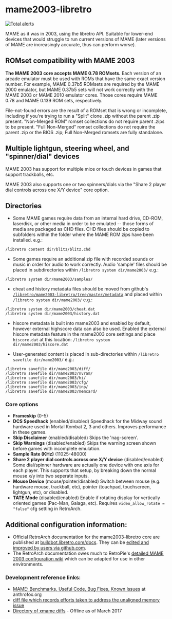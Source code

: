 # mame2003-libretro
[![Total alerts](https://img.shields.io/lgtm/alerts/g/libretro/mame2003-libretro.svg?logo=lgtm&logoWidth=18)](https://lgtm.com/projects/g/libretro/mame2003-libretro/alerts/)

MAME as it was in 2003, using the libretro API. Suitable for lower-end devices that would struggle to run current versions of MAME (later versions of MAME are increasingly accurate, thus can perform worse).

## ROMset compatibility with MAME 2003
**The MAME 2003 core accepts MAME 0.78 ROMsets.** Each version of an arcade emulator must be used with ROMs that have the same exact version number. For example, MAME 0.37b5 ROMsets are required by the MAME 2000 emulator, but MAME 0.37b5 sets will not work correctly with the MAME 2003 or MAME 2010 emulator cores. Those cores require MAME 0.78 and MAME 0.139 ROM sets, respectively.

File-not-found errors are the result of a ROMset that is wrong or incomplete, including if you're trying to run a "Split" clone .zip without the parent .zip present. "Non-Merged ROM" romset collections do not require parent .zips to be present. "Full Non-Merged" romset collections do not require the parent .zip or the BIOS .zip; Full Non-Merged romsets are fully standalone.

## Multiple lightgun, steering wheel, and "spinner/dial" devices
MAME 2003 has support for multiple mice or touch devices in games that support trackballs, etc.

MAME 2003 also supports one or two spinners/dials via the "Share 2 player dial controls across one X/Y device" core option.

## Directories
* Some MAME games require data from an internal hard drive, CD-ROM, laserdisk, or other media in order to be emulated -- those forms of media are packaged as CHD files. CHD files should be copied to subfolders within the folder where the MAME ROM zips have been installed. e.g.:
```
/libretro content dir/blitz/blitz.chd
```
* Some games require an additional zip file with recorded sounds or music in order for audio to work correctly. Audio 'sample' files should be placed in subdirectories within `/libretro system dir/mame2003/` e.g.:
```
/libretro system dir/mame2003/samples/
```
* cheat and history metadata files should be moved from github's [`/libretro/mame2003-libretro/tree/master/metadata`](https://github.com/libretro/mame2003-libretro/tree/master/metadata) and placed within `/libretro system dir/mame2003/` e.g.:
```
/libretro system dir/mame2003/cheat.dat
/libretro system dir/mame2003/history.dat
```

* hiscore metadata is built into mame2003 and enabled by default, however external highscore data can also be used. Enabled the external hiscore metadata feature in the mame2003 core settings and place `hiscore.dat` at this location: `/libretro system dir/mame2003/hiscore.dat`

* User-generated content is placed in sub-directories within `/libretro savefile dir/mame2003/` e.g.:
```
/libretro savefile dir/mame2003/diff/
/libretro savefile dir/mame2003/nvram/
/libretro savefile dir/mame2003/hi/
/libretro savefile dir/mame2003/cfg/
/libretro savefile dir/mame2003/inp/
/libretro savefile dir/mame2003/memcard/
```

### Core options
* **Frameskip** (0-5)
* **DCS Speedhack** (enabled/disabled)
  Speedhack for the Midway sound hardware used in Mortal Kombat 2, 3 and others. Improves performance in these games.
* **Skip Disclaimer** (enabled/disabled)
  Skips the 'nag-screen'.
* **Skip Warnings** (disabled/enabled)
  Skips the warning screen shown before games with incomplete emulation.
* **Sample Rate (KHz)** (11025-48000)
* **Share 2 player dial controls across one X/Y device** (disabled/enabled)
  Some dial/spinner hardware are actually one device with one axis for each player. This supports that setup, by breaking down the normal mouse x/y into two seperate inputs.
* **Mouse Device** (mouse/pointer/disabled)
  Switch between mouse (e.g. hardware mouse, trackball, etc), pointer (touchpad, touchscreen, lightgun, etc), or disabled.
* **TATE Mode** (disabled/enabled)
  Enable if rotating display for vertically oriented games (Pac-Man, Galaga, etc). Requires `video_allow_rotate = "false"` cfg setting in RetroArch.

## Additional configuration information:
 * Official RetroArch documentation for the mame2003-libretro core are published at [buildbot.libretro.com/docs](https://buildbot.libretro.com/docs/). They can be [edited and improved by users via github.com](https://github.com/libretro/docs/blob/master/docs/library/mame2003.md).
 * The RetroArch documentation owes much to RetroPie's [detailed MAME 2003 configuration wiki](https://github.com/RetroPie/RetroPie-Setup/wiki/lr-mame2003) which can be adapted for use in other environments.
 
### Development reference links:
 * [MAME: Benchmarks, Useful Code, Bug Fixes, Known Issues](http://www.anthrofox.org/code/mame/index.html) at anthrofox.org
 * [diff file which records efforts taken to address the unaligned memory issue](https://code.oregonstate.edu/svn/dsp_bd/uclinux-dist/trunk/user/games/xmame/xmame-0.106/src/unix/contrib/patches/word-align-patch)
 * [Directory of xmame diffs](http://web.archive.org/web/20090718202532/http://www.filewatcher.com/b/ftp/ftp.zenez.com/pub/mame/xmame.0.0.html) - Offline as of March 2017

